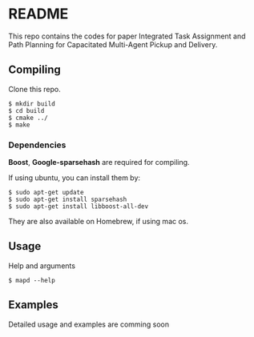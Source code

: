 # README #

This repo contains the codes for paper Integrated Task Assignment and Path Planning for Capacitated Multi-Agent Pickup and Delivery.


## Compiling

Clone this repo.

```
$ mkdir build
$ cd build
$ cmake ../
$ make
```

### Dependencies

**Boost**, **Google-sparsehash** are required for compiling.

If using ubuntu, you can install them by:
```
$ sudo apt-get update
$ sudo apt-get install sparsehash
$ sudo apt-get install libboost-all-dev
```

They are also available on Homebrew, if using mac os.

## Usage

Help and arguments
```
$ mapd --help
```

## Examples

Detailed usage and examples are comming soon

